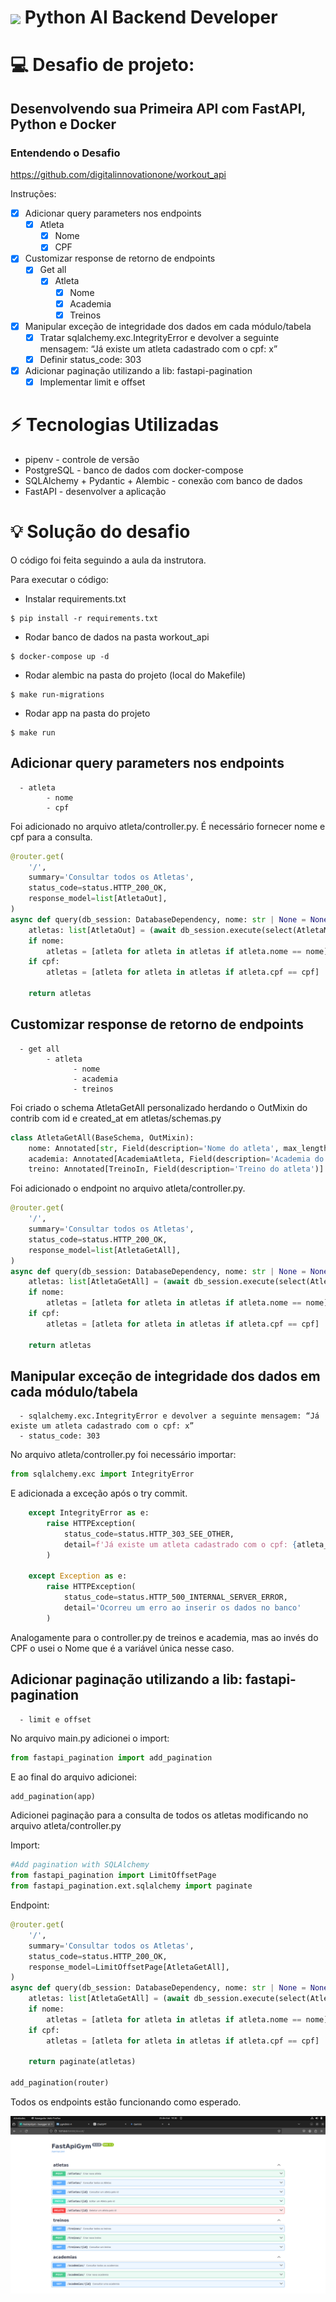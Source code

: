 <h1>
    <a href="https://www.dio.me/">
     <img align="center" width="40px" src="https://hermes.digitalinnovation.one/assets/diome/logo-minimized.png"></a>
    <span> Python AI Backend Developer </span>
</h1>


# :computer: Desafio de projeto: 

## Desenvolvendo sua Primeira API com FastAPI, Python e Docker

### Entendendo o Desafio
 
https://github.com/digitalinnovationone/workout_api 
 
Instruções:
 
- [x] Adicionar query parameters nos endpoints
    - [x] Atleta
        - [x] Nome
        - [x] CPF
- [x] Customizar response de retorno de endpoints
    - [x] Get all
        - [x] Atleta
            - [x] Nome
            - [x] Academia
            - [x] Treinos
- [x] Manipular exceção de integridade dos dados em cada módulo/tabela
    - [x] Tratar sqlalchemy.exc.IntegrityError e devolver a seguinte mensagem: “Já existe um atleta cadastrado com o cpf: x”
    - [x] Definir status_code: 303
- [x] Adicionar paginação utilizando a lib: fastapi-pagination
    - [x] Implementar limit e offset

# :zap:  Tecnologias Utilizadas

- pipenv - controle de versão
- PostgreSQL - banco de dados com docker-compose
- SQLAlchemy + Pydantic + Alembic - conexão com banco de dados
- FastAPI - desenvolver a aplicação

# :bulb: Solução do desafio

O código foi feita seguindo a aula da instrutora.

Para executar o código:

- Instalar requirements.txt
```console
$ pip install -r requirements.txt
```

- Rodar banco de dados na pasta workout_api

```console
$ docker-compose up -d
```

- Rodar alembic na pasta do projeto (local do Makefile)

```console
$ make run-migrations
```

- Rodar app na pasta do projeto

```console
$ make run
```

## Adicionar query parameters nos endpoints

      - atleta
            - nome
            - cpf

Foi adicionado no arquivo atleta/controller.py. É necessário fornecer nome e cpf para a consulta.

```python
@router.get(
    '/',  
    summary='Consultar todos os Atletas',
    status_code=status.HTTP_200_OK,
    response_model=list[AtletaOut],
)
async def query(db_session: DatabaseDependency, nome: str | None = None, cpf: str | None = None) -> list[AtletaOut]:
    atletas: list[AtletaOut] = (await db_session.execute(select(AtletaModel))).scalars().all()
    if nome:
        atletas = [atleta for atleta in atletas if atleta.nome == nome]
    if cpf:
        atletas = [atleta for atleta in atletas if atleta.cpf == cpf]

    return atletas
```

## Customizar response de retorno de endpoints

      - get all
            - atleta
                  - nome
                  - academia
                  - treinos

Foi criado o schema AtletaGetAll personalizado herdando o OutMixin do contrib com id e created_at em atletas/schemas.py 

```python
class AtletaGetAll(BaseSchema, OutMixin):
    nome: Annotated[str, Field(description='Nome do atleta', max_length=50)]
    academia: Annotated[AcademiaAtleta, Field(description='Academia do atleta')]
    treino: Annotated[TreinoIn, Field(description='Treino do atleta')]
```

Foi adicionado o endpoint no arquivo atleta/controller.py.

```python
@router.get(
    '/',  
    summary='Consultar todos os Atletas',
    status_code=status.HTTP_200_OK,
    response_model=list[AtletaGetAll],
)
async def query(db_session: DatabaseDependency, nome: str | None = None, cpf: str | None = None) -> list[AtletaOut]:
    atletas: list[AtletaGetAll] = (await db_session.execute(select(AtletaModel))).scalars().all()
    if nome:
        atletas = [atleta for atleta in atletas if atleta.nome == nome]
    if cpf:
        atletas = [atleta for atleta in atletas if atleta.cpf == cpf]

    return atletas
```

## Manipular exceção de integridade dos dados em cada módulo/tabela

      - sqlalchemy.exc.IntegrityError e devolver a seguinte mensagem: “Já existe um atleta cadastrado com o cpf: x”
      - status_code: 303

No arquivo atleta/controller.py foi necessário importar: 

```python
from sqlalchemy.exc import IntegrityError
```

E adicionada a exceção após o try commit. 

```python
    except IntegrityError as e:
        raise HTTPException(
            status_code=status.HTTP_303_SEE_OTHER,
            detail=f'Já existe um atleta cadastrado com o cpf: {atleta_out.cpf}'
        )
    
    except Exception as e:
        raise HTTPException(
            status_code=status.HTTP_500_INTERNAL_SERVER_ERROR, 
            detail='Ocorreu um erro ao inserir os dados no banco'
        )
```
Analogamente para o controller.py de treinos e academia, mas ao invés do CPF o usei o Nome que é a variável única nesse caso. 

## Adicionar paginação utilizando a lib: fastapi-pagination

      - limit e offset

No arquivo main.py adicionei o import:

```python
from fastapi_pagination import add_pagination
```
E ao final do arquivo adicionei:

```python
add_pagination(app)
```

Adicionei paginação para a consulta de todos os atletas modificando no arquivo atleta/controller.py

Import:

```python
#Add pagination with SQLAlchemy
from fastapi_pagination import LimitOffsetPage
from fastapi_pagination.ext.sqlalchemy import paginate
```
Endpoint:

```python
@router.get(
    '/',  
    summary='Consultar todos os Atletas',
    status_code=status.HTTP_200_OK,
    response_model=LimitOffsetPage[AtletaGetAll],
)
async def query(db_session: DatabaseDependency, nome: str | None = None, cpf: str | None = None) -> list[AtletaOut]:
    atletas: list[AtletaGetAll] = (await db_session.execute(select(AtletaModel))).scalars().all()
    if nome:
        atletas = [atleta for atleta in atletas if atleta.nome == nome]
    if cpf:
        atletas = [atleta for atleta in atletas if atleta.cpf == cpf]

    return paginate(atletas)

add_pagination(router)
```

Todos os endpoints estão funcionando como esperado.

<img src="endpoints.png" alt="Endpoints WorkoutApi" >